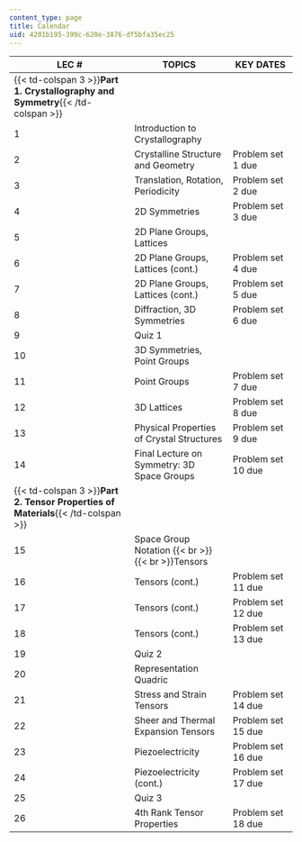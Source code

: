 ```yaml
---
content_type: page
title: Calendar
uid: 4201b195-399c-620e-3876-df5bfa35ec25
---
```


| LEC # | TOPICS | KEY DATES |
| --- | --- | --- |
| {{< td-colspan 3 >}}**Part 1. Crystallography and Symmetry**{{< /td-colspan >}} |||
| 1 | Introduction to Crystallography |  |
| 2 | Crystalline Structure and Geometry | Problem set 1 due |
| 3 | Translation, Rotation, Periodicity | Problem set 2 due |
| 4 | 2D Symmetries | Problem set 3 due |
| 5 | 2D Plane Groups, Lattices |  |
| 6 | 2D Plane Groups, Lattices (cont.) | Problem set 4 due |
| 7 | 2D Plane Groups, Lattices (cont.) | Problem set 5 due |
| 8 | Diffraction, 3D Symmetries | Problem set 6 due |
| 9 | Quiz 1 |  |
| 10 | 3D Symmetries, Point Groups |  |
| 11 | Point Groups | Problem set 7 due |
| 12 | 3D Lattices | Problem set 8 due |
| 13 | Physical Properties of Crystal Structures | Problem set 9 due |
| 14 | Final Lecture on Symmetry: 3D Space Groups | Problem set 10 due |
| {{< td-colspan 3 >}}**Part 2. Tensor Properties of Materials**{{< /td-colspan >}} |||
| 15 | Space Group Notation  {{< br >}}  {{< br >}}Tensors |  |
| 16 | Tensors (cont.) | Problem set 11 due |
| 17 | Tensors (cont.) | Problem set 12 due |
| 18 | Tensors (cont.) | Problem set 13 due |
| 19 | Quiz 2 |  |
| 20 | Representation Quadric |  |
| 21 | Stress and Strain Tensors | Problem set 14 due |
| 22 | Sheer and Thermal Expansion Tensors | Problem set 15 due |
| 23 | Piezoelectricity | Problem set 16 due |
| 24 | Piezoelectricity (cont.) | Problem set 17 due |
| 25 | Quiz 3 |  |
| 26 | 4th Rank Tensor Properties | Problem set 18 due